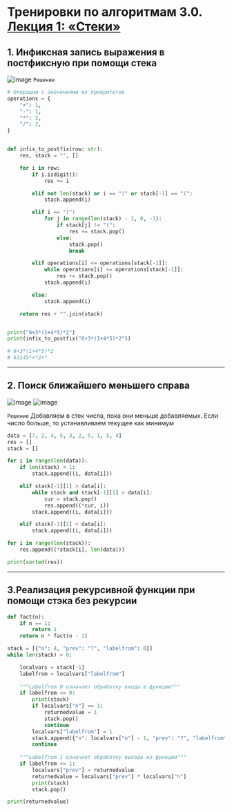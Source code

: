 # Тренировки по алгоритмам 3.0. [Лекция 1: «Стеки»](https://www.youtube.com/live/ZUpImO_2hmA?feature=share)

## 1. Инфиксная запись выражения в постфиксную при помощи стека
![image](https://user-images.githubusercontent.com/76905733/225863626-611f96f3-cfc7-479e-815c-92ebfaa8f581.png)
`Решение`
```python
# Операции с значениями их приоритетов
operations = {
    "+": 1,
    "-": 1,
    "*": 2,
    "/": 2,
}


def infix_to_postfix(row: str):
    res, stack = "", []

    for i in row:
        if i.isdigit():
            res += i

        elif not len(stack) or i == "(" or stack[-1] == "(":
            stack.append(i)

        elif i == ")":
            for j in range(len(stack) - 1, 0, -1):
                if stack[j] != "(":
                    res += stack.pop()
                else:
                    stack.pop()
                    break

        elif operations[i] <= operations[stack[-1]]:
            while operations[i] <= operations[stack[-1]]:
                res += stack.pop()
            stack.append(i)

        else:
            stack.append(i)

    return res + "".join(stack)


print("6+3*(1+4*5)*2")
print(infix_to_postfix("6+3*(1+4*5)*2"))

# 6+3*(1+4*5)*2
# 63145*+*2+*
```
---

## 2. Поиск ближайшего меньшего справа
![image](https://user-images.githubusercontent.com/76905733/225865084-a3c49e34-0aa0-44c9-89f9-1ac0da66eaea.png)
![image](https://user-images.githubusercontent.com/76905733/225865261-467f89f0-a6fa-435c-8298-ec9c8b72a80f.png)


`Решение`
Добавляем в стек числа, пока они меньше добавляемых. Если число больше, то устанавливаем текущее как минимум
```python
data = [7, 2, 4, 5, 3, 2, 5, 1, 5, 4]
res = []
stack = []

for i in range(len(data)):
    if len(stack) < 1:
        stack.append((i, data[i]))

    elif stack[-1][1] > data[i]:
        while stack and stack[-1][1] > data[i]:
            cur = stack.pop()
            res.append((*cur, i))
        stack.append((i, data[i]))

    elif stack[-1][1] < data[i]:
        stack.append((i, data[i]))

for i in range(len(stack)):
    res.append((*stack[i], len(data)))

print(sorted(res))
```
---
## 3.Реализация рекурсивной функции при помощи стэка без рекурсии
```python
def fact(n):
    if n == 1:
        return 1
    return n * fact(n - 1)

stack = [{"n": 4, "prev": "?", "labelfrom": 0}]
while len(stack) > 0:

    localvars = stack[-1]
    labelfrom = localvars["labelfrom"]
    
    """Labelfrom 0 означает обработку входа в функцию"""
    if labelfrom <= 0:
        print(stack)
        if localvars["n"] == 1:
            returnedvalue = 1
            stack.pop()
            continue
        localvars["labelfrom"] = 1
        stack.append({"n": localvars["n"] - 1, "prev": "?", "labelfrom": 0})
        continue
    
    """Labelfrom 1 означает обработку выхода из функции"""
    if labelfrom <= 1:
        localvars["prev"] = returnedvalue
        returnedvalue = localvars["prev"] * localvars["n"]
        print(stack)
        stack.pop()

print(returnedvalue)
```
